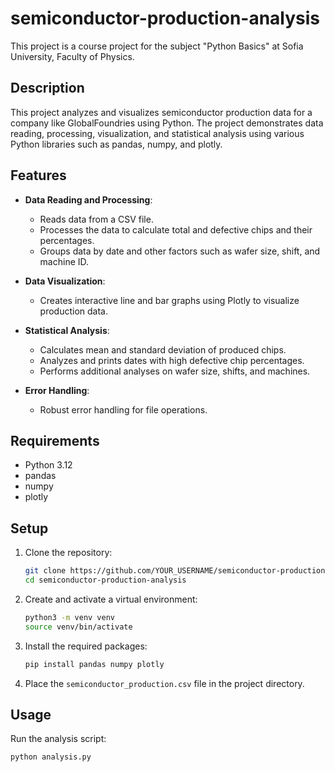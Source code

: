# semiconductor-production-analysis
This project is a course project for the subject "Python Basics" at Sofia University, Faculty of Physics.


## Description

This project analyzes and visualizes semiconductor production data for a company like GlobalFoundries using Python. 
The project demonstrates data reading, processing, visualization, and statistical analysis using various Python libraries such as pandas, numpy, and plotly.


## Features

- **Data Reading and Processing**:
  - Reads data from a CSV file.
  - Processes the data to calculate total and defective chips and their percentages.
  - Groups data by date and other factors such as wafer size, shift, and machine ID.
  
- **Data Visualization**:
  - Creates interactive line and bar graphs using Plotly to visualize production data.
  
- **Statistical Analysis**:
  - Calculates mean and standard deviation of produced chips.
  - Analyzes and prints dates with high defective chip percentages.
  - Performs additional analyses on wafer size, shifts, and machines.
  
- **Error Handling**:
  - Robust error handling for file operations.

## Requirements

- Python 3.12
- pandas
- numpy
- plotly

## Setup

1. Clone the repository:
    ```sh
    git clone https://github.com/YOUR_USERNAME/semiconductor-production-analysis.git
    cd semiconductor-production-analysis
    ```

2. Create and activate a virtual environment:
    ```sh
    python3 -m venv venv
    source venv/bin/activate
    ```

3. Install the required packages:
    ```sh
    pip install pandas numpy plotly
    ```

4. Place the `semiconductor_production.csv` file in the project directory.

## Usage

Run the analysis script:
```sh
python analysis.py
